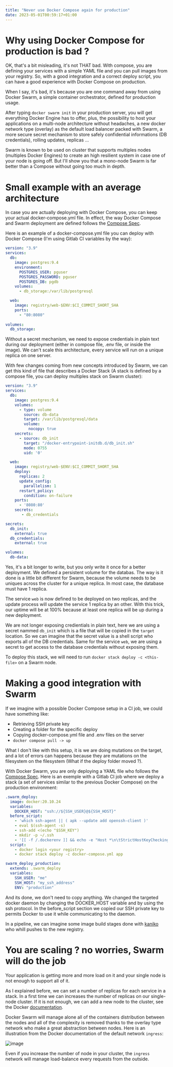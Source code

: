 ```yaml
---
title: "Never use Docker Compose again for production"
date: 2023-05-01T00:59:17+01:00
---
```


# Why using Docker Compose for production is bad ?

OK, that's a bit misleading, it's not THAT bad. With compose, you are defining your services with a simple YAML file and you can pull images from your registry.
So, with a good integration and a correct deploy script, you can have a good experience with Docker Compose on production.

When I say, it's bad, it's because you are one command away from using Docker Swarm, a simple container orchestrator, defined for production usage.

After typing `docker swarm init` in your production server, you will get everything Docker Engine has to offer, plus, the possibility to host your applications on a multi-node architecture without headaches, a new docker network type (overlay) as the default load balancer packed with Swarm, a more secure secret mechanism to store safely confidential informations (DB credentials), rolling updates, replicas ...

Swarm is known to be used on cluster that supports multiples nodes (multiples Docker Engines) to create an high resilient system in case one of your node is going off.
But I'll show you that a mono-node Swarm is far better than a Compose without going too much in depth.

# Small example with an average architecture

In case you are actually deploying with Docker Compose, you can keep your actual docker-compose.yml file.
In effect, the way Docker Compose and Swarm deployment are defined follows the [Compose Spec](https://compose-spec.io/).

Here is an example of a docker-compose.yml file you can deploy with Docker Compose (I'm using Gitlab CI variables by the way):

```yml
version: "3.9"
services:
  db:
    image: postgres:9.4
    environment:
      POSTGRES_USER: pguser
      POSTGRES_PASSWORD: pguser
      POSTGRES_DB: pgdb
    volumes:
      - db_storage:/var/lib/postgresql

  web:
    image: registry/web-$ENV:$CI_COMMIT_SHORT_SHA
    ports:
      - "80:8080"
  
volumes:
  db_storage:
```

Without a secret mechanism, we need to expose credentials in plain text during our deployment (either in compose file, .env file, or inside the image).
We can't scale this architecture, every service will run on a unique replica on one server.

With few changes coming from new concepts introduced by Swarm, we can get this kind of file that describes a Docker Stack (A stack is defined by a compose file, you can deploy multiples stack on Swarm cluster):
```yml
version: "3.9"
services:
  db:
    image: postgres:9.4
    volumes:
      - type: volume
        source: db-data
        target: /var/lib/postgresql/data
        volume:
          nocopy: true
    secrets:
      - source: db_init
        target: "/docker-entrypoint-initdb.d/db_init.sh"
        mode: 0755
        uid: '0'

  web:
    image: registry/web-$ENV:$CI_COMMIT_SHORT_SHA
    deploy:
      replicas: 2
      update_config:
        parallelism: 1
      restart_policy:
        condition: on-failure
    ports:
      - '8080:80'
    secrets:
       - db_credentials

secrets:
  db_init:
    external: true
  db_credentials:
    external: true

volumes:
  db-data:
```

Yes, it's a bit longer to write, but you only write it once for a better deployment.
We defined a persistent volume for the databas. The way is it done is a little bit different for Swarm, because the volume needs to be uniques across the cluster for a unique replica.
In most case, the database must have 1 replica.

The service `web` is now defined to be deployed on two replicas, and the update process will update the service 1 replica by an other. With this trick, our uptime will be at 100% because at least one replica will be up during a new deployment.

We are not longer exposing credientials in plain text, here we are using a secret nammed `db_init` which is a file that will be copied in the `target` location. So we can imagine that the secret value is a shell script who exports all of the DB credentials.
Same for the service `web`, we are using a secret to get access to the database credentials without exposing them.

To deploy this stack, we will need to run `docker stack deploy -c <this-file>` on a Swarm node.

# Making a good integration with Swarm

If we imagine with a possible Docker Compose setup in a CI job, we could have something like:
- Retrieving SSH private key
- Creating a folder for the specific deploy
- Copying docker-compose.yml file and .env files on the server
- `docker compose pull -> up`

What I don't like with this setup, it is we are doing mutations on the target, and a lot of errors can happens because they are mutations on the filesystem on the filesystem (What if the deploy folder moved ?).

With Docker Swarm, you are only deploying a YAML file who follows the [Compose Spec](https://compose-spec.io/).
Here is an exemple with a Gitlab CI job where we deploy a stack (a set of services similar to the previous Docker Compose) on the production environment:

```yml
.swarm_deploy:
  image: docker:20.10.24
  variables:
    DOCKER_HOST: "ssh://${SSH_USER}@${SSH_HOST}"
  before_script:
    - 'which ssh-agent || ( apk --update add openssh-client )'
    - eval $(ssh-agent -s)
    - ssh-add <(echo "$SSH_KEY")
    - mkdir -p ~/.ssh
    - '[[ -f /.dockerenv ]] && echo -e "Host *\n\tStrictHostKeyChecking no\n\n" > ~/.ssh/config'
  script:
    - docker login <your registry>
    - docker stack deploy -c docker-compose.yml app

swarm_deploy_production:
  extends: .swarm_deploy
  variables:
    SSH_USER: "me"
    SSH_HOST: "my_ssh_address"
    ENV: "production"
```

And its done, we don't need to copy anything. We changed the targeted docker daemon by changing the DOCKER_HOST variable and by using the ssh protocol.
In the before_script section we copied our SSH private key to permits Docker to use it while communicating to the daemon.

In a pipeline, we can imagine some image build stages done with [kaniko](https://github.com/GoogleContainerTools/kaniko) who whill pushes to the new registry.

# You are scaling ? no worries, Swarm will do the job

Your application is getting more and more load on it and your single node is not enough to support all of it.

As I explained before, we can set a number of replicas for each service in a stack.
In a first time we can increases the number of replicas on our single-node cluster.
If it is not enough, we can add a new node to the cluster, see the Docker [documentation]([documentation](https://docs.docker.com/engine/swarm/swarm-tutorial/add-nodes/)).

Docker Swarm will manage alone all of the containers distribution between the nodes and all of the complexity is removed thanks to the overlay type network who make a great abstraction between nodes.
Here is an illustration from the Docker documentation of the default network `ingress`:

![image](https://docs.docker.com/engine/swarm/images/ingress-routing-mesh.png)

Even if you increase the number of node in your cluster, the `ingress` network will manage load-balance every requests from the outside.